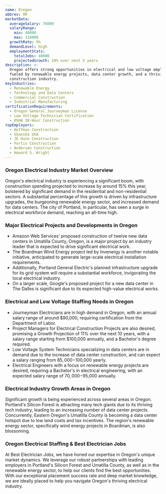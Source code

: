 ```yaml
---
name: Oregon
abbrev: OR
marketData:
  averageSalary: 76000
  salaryRange:
    min: 40000
    max: 118000
  growthRate: 9%
  demandLevel: High
  employmentStats:
    totalJobs: 48000
    projectedGrowth: 10% over next 5 years
description: >-
  Oregon offers strong opportunities in electrical and low voltage employment,
  fueled by renewable energy projects, data center growth, and a thriving
  construction industry.
keyIndustries:
  - Renewable Energy
  - Technology and Data Centers
  - Commercial Construction
  - Industrial Manufacturing
certificationRequirements:
  - Oregon General Journeyman License
  - Low Voltage Technician Certification
  - OSHA 30-Hour Construction
topEmployers:
  - Hoffman Construction
  - Skanska USA
  - JE Dunn Construction
  - Fortis Construction
  - Andersen Construction
  - Howard S. Wright
---
```

### Oregon Electrical Industry Market Overview
Oregon's electrical industry is experiencing a significant boom, with construction spending projected to increase by around 15% this year, bolstered by significant demand in the residential and non-residential sectors. A substantial percentage of this growth is driven by infrastructure upgrades, the burgeoning renewable energy sector, and increased demand for data centers. The city of Portland, in particular, has seen a surge in electrical workforce demand, reaching an all-time high.

### Major Electrical Projects and Developments in Oregon
- Amazon Web Services’ proposed construction of twelve new data centers in Umatilla County, Oregon, is a major project by an industry leader that is expected to drive significant electrical work.
 - The Boardman Wind Energy project led by Invenergy is another notable initiative, anticipated to generate large-scale electrical installation requirements.
 - Additionally, Portland General Electric's planned infrastructure upgrade for its grid system will require a substantial workforce, invigorating the local electrical industry.
 - On a larger scale, Google's proposed project for a new data center in The Dalles is significant due to its expected high-value electrical works.

### Electrical and Low Voltage Staffing Needs in Oregon
- Journeyman Electricians are in high demand in Oregon, with an annual salary range of around $90,000, requiring certification from the Department of Labor.
 - Project Managers for Electrical Construction Projects are also desired, promising a Growth Projection of 11% over the next 10 years, with a salary range starting from $100,000 annually, and a Bachelor's degree required. 
 - Low Voltage System Technicians specializing in data centers are in demand due to the increase of data center construction, and can expect a salary ranging from $85,000-$100,000 yearly.
 - Electrical Engineers with a focus on renewable energy projects are desired, requiring a Bachelor's in electrical engineering, with an expected salary range of $70,000-$95,000 annually.

### Electrical Industry Growth Areas in Oregon
Significant growth is being experienced across several areas in Oregon. Portland's Silicon Forest is attracting many tech giants due to its thriving tech industry, leading to an increasing number of data center projects. Concurrently, Eastern Oregon's Umatilla County is becoming a data center hotspot due to low land costs and tax incentives. The region's renewable energy sector, specifically wind energy projects in Boardman, is also blossoming.

### Oregon Electrical Staffing & Best Electrician Jobs
At Best Electrician Jobs, we have honed our expertise in Oregon's unique market dynamics. We leverage our robust partnerships with leading employers in Portland's Silicon Forest and Umatilla County, as well as in the renewable energy sector, to help our clients find the best opportunities. With our exceptional placement success rate and deep market knowledge, we are ideally placed to help you navigate Oregon's thriving electrical industry.
